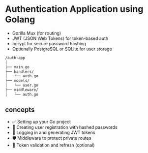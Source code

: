 # Authentication Application using Golang

- Gorilla Mux (for routing)
- JWT (JSON Web Tokens) for token-based auth
- bcrypt for secure password hashing
- Optionally PostgreSQL or SQLite for user storage

```bash
/auth-app
│
├── main.go
├── handlers/
│   └── auth.go
├── models/
│   └── user.go
├── middleware/
│   └── auth.go
```

## concepts

- ✅ Setting up your Go project
- 🔐 Creating user registration with hashed passwords
- 🔑 Logging in and generating JWT tokens
- 🛡️ Middleware to protect private routes
- 🔄 Token validation and refresh (optional)
